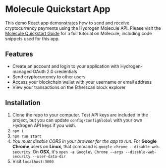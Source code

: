 # Molecule Quickstart App

This demo React app demonstrates how to send and receive cryptocurrency payments using the Hydrogen Molecule API. Please visit the [Molecule Quickstart Guide](https://www.hydrogenplatform.com/docs/molecule-quickstart) for a full tutorial on Molecule, including code snippets used for this app.
  
## Features

- Create an account and login to your application with Hydrogen-managed OAuth 2.0 credentials
- Send cryptocurrency to other users
- Access your blockchain wallet with your username or email address
- View your transactions on the Etherscan block explorer

## Installation

1. Clone the repo to your computer. Test API keys are included in the project, but you can update `config/ConfigGlobal` with your own Hydrogen API keys if you wish.
2. `npm i`
3. `npm run start`
4. _You must disable CORS in your browser for the app to run._ For **Google Chrome** users on **Linux**, that command is `google-chrome --disable-web-security`. On **OSX**, it's `open -a Google\ Chrome --args --disable-web-security --user-data-dir`
5. Visit `localhost:3000`
